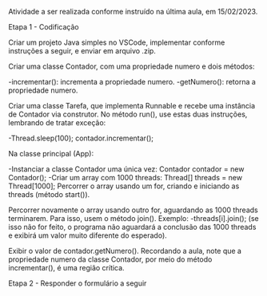 Atividade a ser realizada conforme instruído na última aula, em 15/02/2023.


Etapa 1 - Codificação

Criar um projeto Java simples no VSCode, implementar conforme instruções a seguir, e enviar em arquivo .zip.

Criar uma classe Contador, com uma propriedade numero e dois métodos:

-incrementar(): incrementa a propriedade numero.
-getNumero(): retorna a propriedade numero.

Criar uma classe Tarefa, que implementa Runnable e recebe uma instância de Contador via construtor.
No método run(), use estas duas instruções, lembrando de tratar exceção:

-Thread.sleep(100); contador.incrementar();

Na classe principal (App):

-Instanciar a classe Contador uma única vez: Contador contador = new Contador();
-Criar um array com 1000 threads: Thread[] threads = new Thread[1000];
Percorrer o array usando um for, criando e iniciando as threads (método start()).

Percorrer novamente o array usando outro for, aguardando as 1000 threads terminarem. Para isso, usem o método join(). Exemplo:
-threads[i].join(); (se isso não for feito, o programa não aguardará a conclusão das 1000 threads e exibirá um valor muito diferente do esperado).

Exibir o valor de contador.getNumero().
Recordando a aula, note que a propriedade numero da classe Contador, por meio do método incrementar(), é uma região crítica.


Etapa 2 - Responder o formulário a seguir